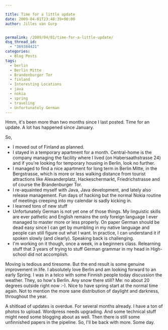 ```yaml
---

title: Time for a little update
date: 2009-04-01T23:48:39+00:00
author: Jilles van Gurp


permalink: /2009/04/01/time-for-a-little-update/
dsq_thread_id:
  - "369384421"
categories:
  - Blog Posts
tags:
  - berlin
  - Berlin Mitte
  - Brandenburger Tor
  - finland
  - Interesting Locations
  - java
  - nokia
  - spring
  - traveling
  - Unfortunately German
---
```

Hmm, it's been more than two months since I last posted. Time for an update. A lot has happened since January.

So,

- I moved out of Finland as planned.
- I stayed in a temporary apartment for a month. Central-home is the company managing the facility where I lived (on Habersaathstrasse 24) and if you're looking for temporary housing in Berlin, look no further.
- I managed to find a nice apartment for long term in Berlin Mitte, in the Bergstrasse, which is more or less walking distance from tourist attractions like Alexanderplatz, Hackeschermarkt, Friedrichstrasse and of course the Brandenburger Tor.
- I re-aquainted myself with Java, Java development, and lately also release management. Fun days of hacking but the normal Nokia routine of meetings creeping into my calendar is sadly kicking in.
- I learned tons of new stuff
- Unfortunately German is not yet one of those things. My linguistic skills are ever pathetic and English remains the only foreign language I ever managed to master more or less properly. On paper German should be dead easy since I can get by mumbling in my native language and people can still figure out what I want. In practice, I can understand it if spoken slowly (and clearly). Speaking back is challenging.
- I'm working on it though, once a week, in a beginners class. Relearning stuff that 3 years of trying to stuff German grammar in my head in High-school did not accomplish.

Moving is tedious and tiresome. But the end result is some genuine improvement in life. I absolutely love Berlin and am looking forward to an early Spring. I was in a telco with some Finnish people today discussion the weather. They, so how's Berlin. Any snow there still? Me: no about 20 degrees outside right now :-). Nice to have spring start at the normal time again. Not to mention the more sane distribution of daylight and darkness, throughout the year.

A shitload of updates is overdue. For several months already. I have a ton of photos to upload. Wordpress needs upgrading. And some technical stuff might need some blogging about as well. Then there is still some unfinnished papers in the pipeline. So, I'll be back with more. Some day.